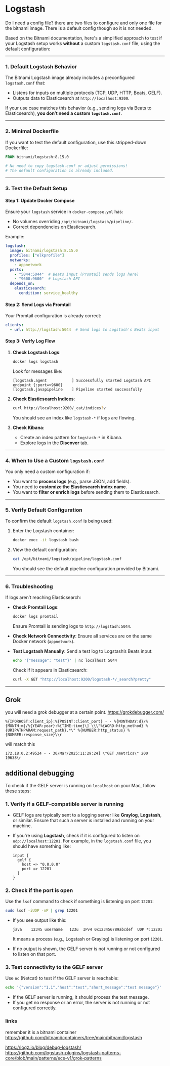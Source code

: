 # Logstash

Do I need a config file? there are two files to configure and only one file for the bitnami image. There is a default config though so it is not needed.

Based on the Bitnami documentation, here's a simplified approach to test if your Logstash setup works **without** a custom `logstash.conf` file, using the default configuration:

---

### **1. Default Logstash Behavior**
The Bitnami Logstash image already includes a preconfigured `logstash.conf` that:
- Listens for inputs on multiple protocols (TCP, UDP, HTTP, Beats, GELF).
- Outputs data to Elasticsearch at `http://localhost:9200`.

If your use case matches this behavior (e.g., sending logs via Beats to Elasticsearch), **you don’t need a custom `logstash.conf`**.

---

### **2. Minimal Dockerfile**
If you want to test the default configuration, use this stripped-down Dockerfile:
```Dockerfile
FROM bitnami/logstash:8.15.0

# No need to copy logstash.conf or adjust permissions!
# The default configuration is already included.
```

---

### **3. Test the Default Setup**
#### **Step 1: Update Docker Compose**
Ensure your `logstash` service in `docker-compose.yml` has:
- No volumes overriding `/opt/bitnami/logstash/pipeline/`.
- Correct dependencies on Elasticsearch.

Example:
```yaml
logstash:
  image: bitnami/logstash:8.15.0
  profiles: ["elkprofile"]
  networks:
    - appnetwork
  ports:
    - "5044:5044"  # Beats input (Promtail sends logs here)
    - "9600:9600"  # Logstash API
  depends_on:
    elasticsearch:
      condition: service_healthy
```

#### **Step 2: Send Logs via Promtail**
Your Promtail configuration is already correct:
```yaml
clients:
  - url: http://logstash:5044  # Send logs to Logstash's Beats input
```

#### **Step 3: Verify Log Flow**
1. **Check Logstash Logs**:
   ```bash
   docker logs logstash
   ```
   Look for messages like:
   ```
   [logstash.agent           ] Successfully started Logstash API endpoint {:port=>9600}
   [logstash.javapipeline    ] Pipeline started successfully
   ```

2. **Check Elasticsearch Indices**:
   ```bash
   curl http://localhost:9200/_cat/indices?v
   ```
   You should see an index like `logstash-*` if logs are flowing.

3. **Check Kibana**:
   - Create an index pattern for `logstash-*` in Kibana.
   - Explore logs in the **Discover** tab.

---

### **4. When to Use a Custom `logstash.conf`**
You only need a custom configuration if:
- You want to **process logs** (e.g., parse JSON, add fields).
- You need to **customize the Elasticsearch index name**.
- You want to **filter or enrich logs** before sending them to Elasticsearch.

---

### **5. Verify Default Configuration**
To confirm the default `logstash.conf` is being used:
1. Enter the Logstash container:
   ```bash
   docker exec -it logstash bash
   ```
2. View the default configuration:
   ```bash
   cat /opt/bitnami/logstash/pipeline/logstash.conf
   ```
   You should see the default pipeline configuration provided by Bitnami.

---

### **6. Troubleshooting**
If logs aren’t reaching Elasticsearch:
- **Check Promtail Logs**:
  ```bash
  docker logs promtail
  ```
  Ensure Promtail is sending logs to `http://logstash:5044`.

- **Check Network Connectivity**:
  Ensure all services are on the same Docker network (`appnetwork`).

- **Test Logstash Manually**:
  Send a test log to Logstash’s Beats input:
  ```bash
  echo '{"message": "test"}' | nc localhost 5044
  ```
  Check if it appears in Elasticsearch:
  ```bash
  curl -X GET "http://localhost:9200/logstash-*/_search?pretty"
  ```

---

## Grok
you will need a grok debugger at a certain point.
https://grokdebugger.com/
```grok
%{IPORHOST:client_ip}:%{POSINT:client_port} - - %{MONTHDAY:d}/%{MONTH:m}/%{YEAR:year}:%{TIME:time}\] \\\"%{WORD:http_method} %{URIPATHPARAM:request_path}.*\" %{NUMBER:http_status} %{NUMBER:response_size}\\r
```
will match this
```log
172.18.0.2:49524 - - 30/Mar/2025:11:29:24] \"GET /metrics\" 200 19638\r
```


## additional debugging
To check if the GELF server is running on `localhost` on your Mac, follow these steps:

### 1. **Verify if a GELF-compatible server is running**
   - GELF logs are typically sent to a logging server like **Graylog**, **Logstash**, or similar. Ensure that such a server is installed and running on your machine.

   - If you're using **Logstash**, check if it is configured to listen on `udp://localhost:12201`. For example, in the `logstash.conf` file, you should have something like:
     ```plaintext
     input {
       gelf {
         host => "0.0.0.0"
         port => 12201
       }
     }
     ```

### 2. **Check if the port is open**
   Use the `lsof` command to check if something is listening on port `12201`:
   ```bash
   sudo lsof -iUDP -nP | grep 12201
   ```
   - If you see output like this:
     ```
     java    12345 username   123u  IPv4 0x123456789abcdef  UDP *:12201
     ```
     It means a process (e.g., Logstash or Graylog) is listening on port `12201`.

   - If no output is shown, the GELF server is not running or not configured to listen on that port.

### 3. **Test connectivity to the GELF server**
   Use `nc` (Netcat) to test if the GELF server is reachable:
   ```bash
   echo '{"version":"1.1","host":"test","short_message":"test message"}' | nc -u -w1 localhost 12201
   ```
   - If the GELF server is running, it should process the test message.
   - If you get no response or an error, the server is not running or not configured correctly.



### links

remember it is a bitnami container    
https://github.com/bitnami/containers/tree/main/bitnami/logstash  

https://logz.io/blog/debug-logstash/  
https://github.com/logstash-plugins/logstash-patterns-core/blob/main/patterns/ecs-v1/grok-patterns  